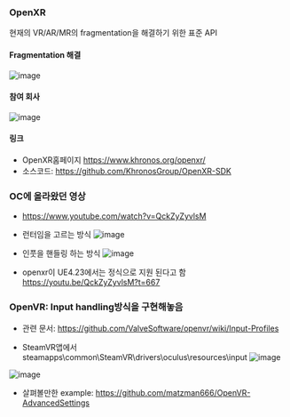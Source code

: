 ### OpenXR
현재의 VR/AR/MR의 fragmentation을 해결하기 위한 표준 API
#### Fragmentation 해결
![image](https://user-images.githubusercontent.com/1837913/79086655-cf41d600-7d77-11ea-82e6-c28a66a79c6a.png)




#### 참여 회사 
![image](https://user-images.githubusercontent.com/1837913/79086563-7bcf8800-7d77-11ea-9a3a-ccc1052672e8.png)

#### 링크
* OpenXR홈페이지 https://www.khronos.org/openxr/
* 소스코드: https://github.com/KhronosGroup/OpenXR-SDK



### OC에 올라왔던 영상
* https://www.youtube.com/watch?v=QckZyZyvlsM

* 런터임을 고르는 방식
![image](https://user-images.githubusercontent.com/1837913/78954999-d7500a80-7b18-11ea-9381-afd4c5e0befd.png)

* 인풋을 핸들링 하는 방식 
![image](https://user-images.githubusercontent.com/1837913/78955053-08c8d600-7b19-11ea-8c94-44037543a9a1.png)

* openxr이 UE4.23에서는 정식으로 지원 된다고 함
https://youtu.be/QckZyZyvlsM?t=667



### OpenVR: Input handling방식을 구현해놓음 
* 관련 문서: https://github.com/ValveSoftware/openvr/wiki/Input-Profiles

* SteamVR앱에서 steamapps\common\SteamVR\drivers\oculus\resources\input
![image](https://user-images.githubusercontent.com/1837913/78971162-ea2d0400-7b45-11ea-95c2-d0184a36fec8.png)




![image](https://user-images.githubusercontent.com/1837913/78955286-c8b62300-7b19-11ea-88ae-841a5affbf1d.png)


* 살펴볼만한 example: https://github.com/matzman666/OpenVR-AdvancedSettings


